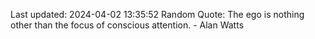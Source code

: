 Last updated: 2024-04-02 13:35:52
Random Quote: The ego is nothing other than the focus of conscious attention. - Alan Watts